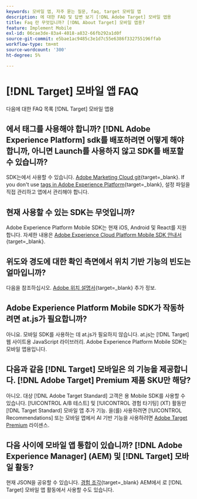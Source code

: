 ```yaml
---
keywords: 모바일 앱, 자주 묻는 질문, faq, target 모바일 앱
description: 에 대한 FAQ 및 답변 보기 [!DNL Adobe Target] 모바일 앱용
title: Faq 란 무엇입니까? [!DNL About Target] 모바일 앱용?
feature: Implement Mobile
exl-id: 06cae3de-83a4-4018-a832-66fb292a1d0f
source-git-commit: e5bae1ac9485c3e1d7c55e6386f332755196ffab
workflow-type: tm+mt
source-wordcount: '300'
ht-degree: 5%

---
```


# [!DNL Target] 모바일 앱 FAQ

다음에 대한 FAQ 목록 [!DNL Target] 모바일 앱용

## 에서 태그를 사용해야 합니까? [!DNL Adobe Experience Platform] sdk를 배포하려면 어떻게 해야 합니까, 아니면 Launch를 사용하지 않고 SDK를 배포할 수 있습니까?

SDK는에서 사용할 수 있습니다. [Adobe Marketing Cloud git](https://github.com/Adobe-Marketing-Cloud/acp-sdks/){target=_blank}. If you don't use [tags in Adobe Experience Platform](https://experienceleague.adobe.com/docs/experience-platform/tags/home.html?lang=ko-KR){target=_blank}, 설정 파일을 직접 관리하고 앱에서 관리해야 합니다.

## 현재 사용할 수 있는 SDK는 무엇입니까?

Adobe Experience Platform Mobile SDK는 현재 iOS, Android 및 React를 지원합니다. 자세한 내용은 [Adobe Experience Cloud Platform Mobile SDK 안내서](https://experienceleague.adobe.com/docs/mobile.html){target=_blank}.

## 위도와 경도에 대한 확인 측면에서 위치 기반 기능의 빈도는 얼마입니까?

다음을 참조하십시오. [Adobe 위치 설명서](https://experienceleague.adobe.com/docs/places/using/home.html){target=_blank} 추가 정보.

## Adobe Experience Platform Mobile SDK가 작동하려면 at.js가 필요합니까?

아니요. 모바일 SDK를 사용하는 데 at.js가 필요하지 않습니다. at.js는 [!DNL Target] 웹 사이트용 JavaScript 라이브러리. Adobe Experience Platform Mobile SDK는 모바일 앱용입니다.

## 다음과 같음 [!DNL Target] 모바일은 의 기능을 제공합니다. [!DNL Adobe Target] Premium 제품 SKU만 해당?

아니오. 대상 [!DNL Adobe Target Standard] 고객은 용 Mobile SDK를 사용할 수 있습니다. [!UICONTROL A/B 테스트] 및 [!UICONTROL 경험 타기팅] (XT) 활동만 [!DNL Target Standard] 모바일 앱 추가 기능. 을(를) 사용하려면 [!UICONTROL Recommendations] 또는 모바일 앱에서 AI 기반 기능을 사용하려면 [Adobe Target Premium](https://experienceleague.adobe.com/docs/target/using/introduction/intro.html#premium) 라이센스.

## 다음 사이에 모바일 앱 통합이 있습니까? [!DNL Adobe Experience Manager] (AEM) 및 [!DNL Target] 모바일 활동?

현재 JSON을 공유할 수 있습니다. [경험 조각](https://experienceleague.adobe.com/docs/target/using/experiences/offers/aem-experience-fragments.html){target=_blank} AEM에서 로 [!DNL Target] 모바일 앱 활동에서 사용할 수도 있습니다.

